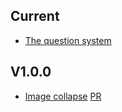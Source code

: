 ## Current
* [The question system](https://github.com/famiprog/redmine_goodies/pull/3)

## V1.0.0

* [Image collapse](https://github.com/famiprog/redmine_goodies/pull/1) [PR](https://github.com/famiprog/redmine_goodies/pull/2) 
